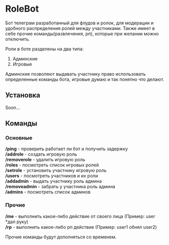 # RoleBot
Бот телеграм разработанный для флудов и ролок, для модерации и удобного распределения ролей между участниками. Также имеет в себе прочие команды(развлечения, рп), которые при желании можно отключить.

Роли в боте разделены на два типа:
1. Админские
2. Игровые

Админские позволяют выдавать участнику право использовать определенные команды бота, игровые думаю и так понятно что делают.
## Установка
Soon...

## Команды
### Основные
**/ping** - проверить работает ли бот и получить задержку  
**/addrole** - создать игровую роль  
**/removerole** - удалить игровую роль  
**/roles** - посмотреть список игровых ролей  
**/setrole** - установить участнику игровую роль  
**/users** - посмотреть участников и их роли  
**/addadmin** - выдать участнику роль админа  
**/removeadmin** - забрать у участника роль админа  
**/admins** - посмотреть список админов  

### Прочие
**/me** - выполнить какое-либо действие от своего лица (Пример: user *дал руку)  
**/rp** - выполнить какое-либо рп действие (Пример: user1 обнял user2)  

Прочие команды будут дополняться со временем.
